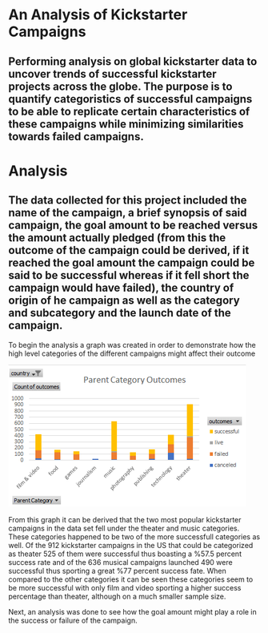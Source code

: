 # An Analysis of Kickstarter Campaigns
Performing analysis on global kickstarter data to uncover trends of successful kickstarter projects across the globe. The purpose is to quantify categoristics of successful campaigns to be able to replicate certain characteristics of these campaigns while minimizing similarities towards failed campaigns.
---
# Analysis
The data collected for this project included the name of the campaign, a brief synopsis of said campaign, the goal amount to be reached versus the amount actually pledged (from this the outcome of the campaign could be derived, if it reached the goal amount the campaign could be said to be successful whereas if it fell short the campaign would have failed), the country of origin of he campaign as well as the category and subcategory and the launch date of the campaign. 
---
To begin the analysis a graph was created in order to demonstrate how the high level categories of the different campaigns might affect their outcome

![](Untitled.png)

From this graph it can be derived that the two most popular kickstarter campaigns in the data set fell under the theater and music categories. These categories happened to be two of the more successfull categories as well. Of the 912 kickstarter campaigns in the US that could be categorized as theater 525 of them were successful thus boasting a %57.5 percent success rate and of the 636 musical campaigns launched 490 were successful thus sporting a great %77 percent success fate. When compared to the other categories it can be seen these categories seem to be more successful with only film and video sporting a higher success percentage than theater, although on a much smaller sample size.

Next, an analysis was done to see how the goal amount might play a role in the success or failure of the campaign.

